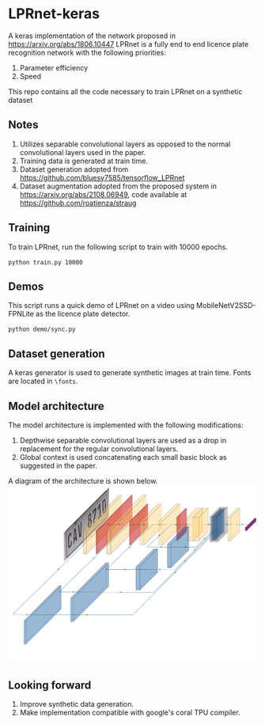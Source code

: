 # LPRnet-keras
A keras implementation of the network proposed in https://arxiv.org/abs/1806.10447
LPRnet is a fully end to end licence plate recognition network with the following priorities:

1. Parameter efficiency
2. Speed

This repo contains all the code necessary to train LPRnet on a synthetic dataset
## Notes
1. Utilizes separable convolutional layers as opposed to the normal convolutional layers used in the paper.
2. Training data is generated at train time. 
3. Dataset generation adopted from https://github.com/bluesy7585/tensorflow_LPRnet
4. Dataset augmentation adopted from the proposed system in https://arxiv.org/abs/2108.06949, code available at https://github.com/roatienza/straug

## Training
To train LPRnet, run the following script to train with 10000 epochs.
```shell
python train.py 10000
```

## Demos
This script runs a quick demo of LPRnet on a video using MobileNetV2SSD-FPNLite as the licence plate detector.
```shell 
python demo/sync.py
```
## Dataset generation
A keras generator is used to generate synthetic images at train time. Fonts are located in ```\fonts```. 

## Model architecture
The model architecture is implemented with the following modifications:

1. Depthwise separable convolutional layers are used as a drop in replacement for the regular convolutional layers.
2. Global context is used concatenating each small basic block as suggested in the paper.

A diagram of the architecture is shown below.
![Architecture](LPRnet.png)
## Looking forward 
1. Improve synthetic data generation. 
2. Make implementation compatible with google's coral TPU compiler.